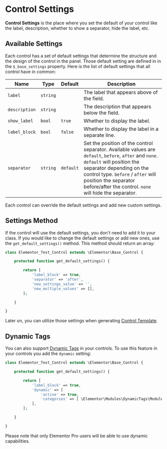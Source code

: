 # Control Settings

**Control Settings** is the place where you set the default of your control like the label, description, whether to show a separator, hide the label, etc.

## Available Settings

Each control has a set of default settings that determine the structure and the design of the control in the panel. Those default setting are defined in in the `$_base_settings` property.  Here is the list of default settings that all control have in common:

| Name          | Type     | Default   | Description                                      |
|---------------|----------|-----------|--------------------------------------------------|
| `label`       | `string` |           | The label that appears above of the field.       |
| `description` | `string` |           | The description that appears below the field.    |
| `show_label`  | `bool`   | `true`    | Whether to display the label.                    |
| `label_block` | `bool`   | `false`   | Whether to display the label in a separate line. |
| `separator`   | `string` | `default` | Set the position of the control separator. Available values are `default`, `before`, `after` and `none`. `default` will position the separator depending on the control type. `before` / `after` will position the separator before/after the control. `none` will hide the separator. |

Each control can override the default settings and add new custom settings.

## Settings Method

If the control will use the default settings, you don't need to add it to your class. If you would like to change the default settings or add new ones, use the `get_default_settings()` method. This method should return an array:

```php
class Elementor_Test_Control extends \Elementor\Base_Control {

	protected function get_default_settings() {

		return [
			'label_block' => true,
			'separator' => 'after',
			'new_settings_value' => '',
			'new_multiple_values' => [],
		];

	}

}
```

Later on, you can utilize those settings when generating [Control Template](./control-template/).

## Dynamic Tags

You can also support [Dynamic Tags](/dynamic-tags/) in your controls. To use this feature in your controls you add the `dynamic` setting:

```php
class Elementor_Test_Control extends \Elementor\Base_Control {

	protected function get_default_settings() {

		return [
			'label_block' => true,
			'dynamic' => [
				'active' => true,
				'categories' => [ \Elementor\Modules\DynamicTags\Module\TagsModule::TEXT_CATEGORY ],
			],
		];

	}

}
```

Please note that only Elementor Pro users will be able to use dynamic capabilities.
